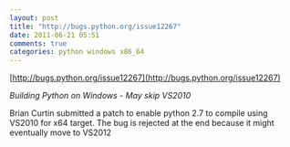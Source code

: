 ```yaml
---
layout: post
title: "http://bugs.python.org/issue12267"
date: 2011-06-21 05:51
comments: true
categories: python windows x86_64
---
```

[http://bugs.python.org/issue12267](http://bugs.python.org/issue12267)


_Building Python on Windows - May skip VS2010_


Brian Curtin submitted a patch to enable python 2.7 to compile using VS2010 for x64 target. The bug is rejected at the end because it might eventually move to VS2012

